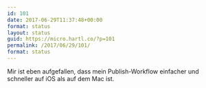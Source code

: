 ```yaml
---
id: 101
date: 2017-06-29T11:37:48+00:00
format: status
layout: status
guid: https://micro.hartl.co/?p=101
permalink: /2017/06/29/101/
format: status
---
```

Mir ist eben aufgefallen, dass mein Publish-Workflow einfacher und schneller auf iOS als auf dem Mac ist.
